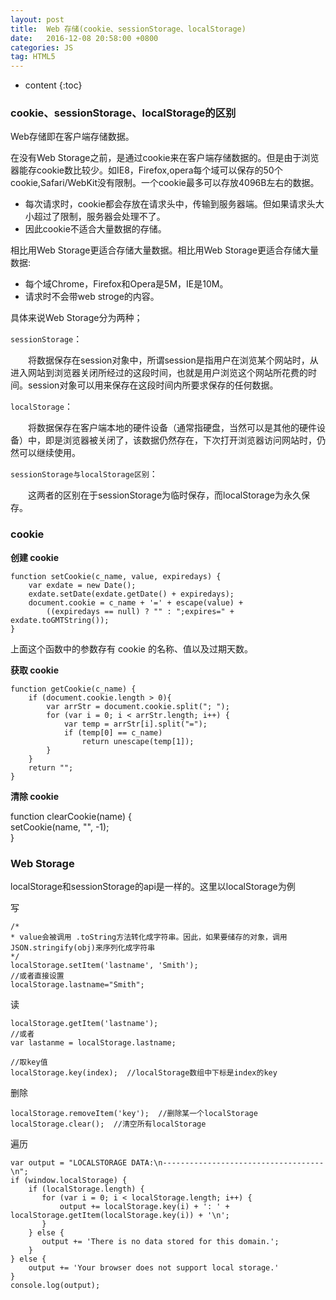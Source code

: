 ```yaml
---
layout: post
title:  Web 存储(cookie、sessionStorage、localStorage)
date:   2016-12-08 20:58:00 +0800
categories: JS
tag: HTML5
---
```


* content
{:toc}

### cookie、sessionStorage、localStorage的区别

Web存储即在客户端存储数据。

在没有Web Storage之前，是通过cookie来在客户端存储数据的。但是由于浏览器能存cookie数比较少。如IE8，Firefox,opera每个域可以保存的50个cookie,Safari/WebKit没有限制。一个cookie最多可以存放4096B左右的数据。

- 每次请求时，cookie都会存放在请求头中，传输到服务器端。但如果请求头大小超过了限制，服务器会处理不了。
- 因此cookie不适合大量数据的存储。

相比用Web Storage更适合存储大量数据。相比用Web Storage更适合存储大量数据:

- 每个域Chrome，Firefox和Opera是5M，IE是10M。 
- 请求时不会带web stroge的内容。

具体来说Web Storage分为两种；

`sessionStorage`：

　　将数据保存在session对象中，所谓session是指用户在浏览某个网站时，从进入网站到浏览器关闭所经过的这段时间，也就是用户浏览这个网站所花费的时间。session对象可以用来保存在这段时间内所要求保存的任何数据。

`localStorage`：

　　将数据保存在客户端本地的硬件设备（通常指硬盘，当然可以是其他的硬件设备）中，即是浏览器被关闭了，该数据仍然存在，下次打开浏览器访问网站时，仍然可以继续使用。

`sessionStorage与localStorage区别`：

　　这两者的区别在于sessionStorage为临时保存，而localStorage为永久保存。

### cookie

**创建 cookie**

```
function setCookie(c_name, value, expiredays) {
	var exdate = new Date();
	exdate.setDate(exdate.getDate() + expiredays);  
	document.cookie = c_name + '=' + escape(value) + 
		((expiredays == null) ? "" : ";expires=" + exdate.toGMTString());
}
```

上面这个函数中的参数存有 cookie 的名称、值以及过期天数。

**获取 cookie**

```
function getCookie(c_name) {
	if (document.cookie.length > 0){
  		var arrStr = document.cookie.split("; "); 
	    for (var i = 0; i < arrStr.length; i++) { 
	        var temp = arrStr[i].split("="); 
	        if (temp[0] == c_name) 
	            return unescape(temp[1]); 
	    }  
  	}
	return "";
}
```

**清除 cookie**

function clearCookie(name) {  
    setCookie(name, "", -1);  
}

### **Web Storage**

localStorage和sessionStorage的api是一样的。这里以localStorage为例

写

	/*
	* value会被调用 .toString方法转化成字符串。因此，如果要储存的对象，调用JSON.stringify(obj)来序列化成字符串
	*/
	localStorage.setItem('lastname', 'Smith');
	//或者直接设置
	localStorage.lastname="Smith";

读

	localStorage.getItem('lastname');
	//或者
	var lastanme = localStorage.lastname;

	//取key值
	localStorage.key(index);  //localStorage数组中下标是index的key

删除

	localStorage.removeItem('key');  //删除某一个localStorage
	localStorage.clear();  //清空所有localStorage

遍历

	var output = "LOCALSTORAGE DATA:\n------------------------------------\n";
	if (window.localStorage) {
	    if (localStorage.length) {
	       for (var i = 0; i < localStorage.length; i++) {
	           output += localStorage.key(i) + ': ' + localStorage.getItem(localStorage.key(i)) + '\n';
	       }
	    } else {
	       output += 'There is no data stored for this domain.';
	    }
	} else {
	    output += 'Your browser does not support local storage.'
	}
	console.log(output);
